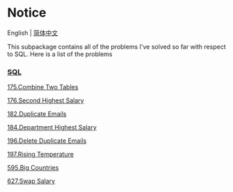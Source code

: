 # Notice
English | [简体中文](https://github.com/cartoonYu/LeetCodeSolution/blob/master/Solution/src/SQL/README-ZN.md)

This subpackage contains all of the problems I've solved so far with respect to SQL. Here is a list of the problems

### [SQL](https://github.com/cartoonYu/LeetCodeSolution/blob/master/Solution/src/SQL)
[175.Combine Two Tables](https://github.com/cartoonYu/LeetCodeSolution/blob/master/Solution/src/SQL/Solution175.java)

[176.Second Highest Salary](https://github.com/cartoonYu/LeetCodeSolution/blob/master/Solution/src/SQL/Solution176.java)

[182.Duplicate Emails](https://github.com/cartoonYu/LeetCodeSolution/blob/master/Solution/src/SQL/Solution182.java)

[184.Department Highest Salary](https://github.com/cartoonYu/LeetCodeSolution/blob/master/Solution/src/SQL/Solution184.java)

[196.Delete Duplicate Emails](https://github.com/cartoonYu/LeetCodeSolution/blob/master/Solution/src/SQL/Solution196.java)

[197.Rising Temperature](https://github.com/cartoonYu/LeetCodeSolution/blob/master/Solution/src/SQL/Solution197.java)

[595.Big Countries](https://github.com/cartoonYu/LeetCodeSolution/blob/master/Solution/src/SQL/Solution595.java)

[627.Swap Salary](https://github.com/cartoonYu/LeetCodeSolution/blob/master/Solution/src/SQL/Solution627.java)